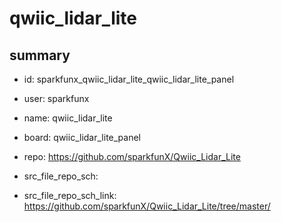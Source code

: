 # qwiic_lidar_lite
 
## summary 
* id: sparkfunx_qwiic_lidar_lite_qwiic_lidar_lite_panel
* user: sparkfunx
* name: qwiic_lidar_lite
* board: qwiic_lidar_lite_panel
* repo: https://github.com/sparkfunX/Qwiic_Lidar_Lite



* src_file_repo_sch: 
* src_file_repo_sch_link: https://github.com/sparkfunX/Qwiic_Lidar_Lite/tree/master/






